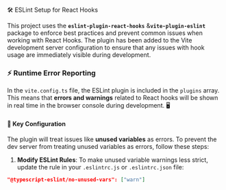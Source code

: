<div style="text-align:left>
# 📜 Project Setup & Linting Configurations

## 🛠️ ESLint Setup for React Hooks

This project uses the **`eslint-plugin-react-hooks`** &**`vite-plugin-eslint`** package to enforce best practices and prevent common issues when working with React Hooks. The plugin has been added to the Vite development server configuration to ensure that any issues with hook usage are immediately visible during development.

### ⚡️ Runtime Error Reporting

In the `vite.config.ts` file, the ESLint plugin is included in the `plugins` array. This means that **errors and warnings** related to React hooks will be shown in real time in the browser console during development. 🖥️

#### 🚨 Key Configuration

The plugin will treat issues like **unused variables** as errors. To prevent the dev server from treating unused variables as errors, follow these steps:

1. **Modify ESLint Rules**: To make unused variable warnings less strict, update the rule in your `.eslintrc.js` or `.eslintrc.json` file:

```json
"@typescript-eslint/no-unused-vars": ["warn"]
```

</div>
